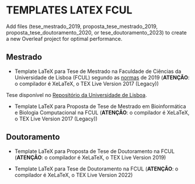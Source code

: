 # TEMPLATES LATEX FCUL

Add files (tese_mestrado_2019, proposta_tese_mestrado_2019, proposta_tese_doutoramento_2020, or tese_doutoramento_2023) to create a new Overleaf project for optimal performance.

## Mestrado

* Template LaTeX para Tese de Mestrado na Faculdade de Ciências da Universidade de Lisboa (FCUL) segundo as [normas](https://github.com/dpavot/templates_latex_fcul/blob/master/normas_escrita_trabalho_final_tese_mestrado_2018.pdf) de 2019 (**ATENÇÃO**: o compilador é XeLaTeX, o TEX Live Version 2017 (Legacy))

Tese disponível no [Repositório da Universidade de Lisboa](http://hdl.handle.net/10451/39085).

* Template LaTeX para Proposta de Tese de Mestrado em Bioinformática e Biologia Computacional na FCUL (**ATENÇÃO**: o compilador é XeLaTeX, o TEX Live Version 2017 (Legacy))

## Doutoramento

* Template LaTeX para Proposta de Tese de Doutoramento na FCUL (**ATENÇÃO**: o compilador é XeLaTeX, o TEX Live Version 2019)

* Template LaTeX para Tese de Doutoramento na FCUL (**ATENÇÃO**: o compilador é XeLaTeX, o TEX Live Version 2022)
